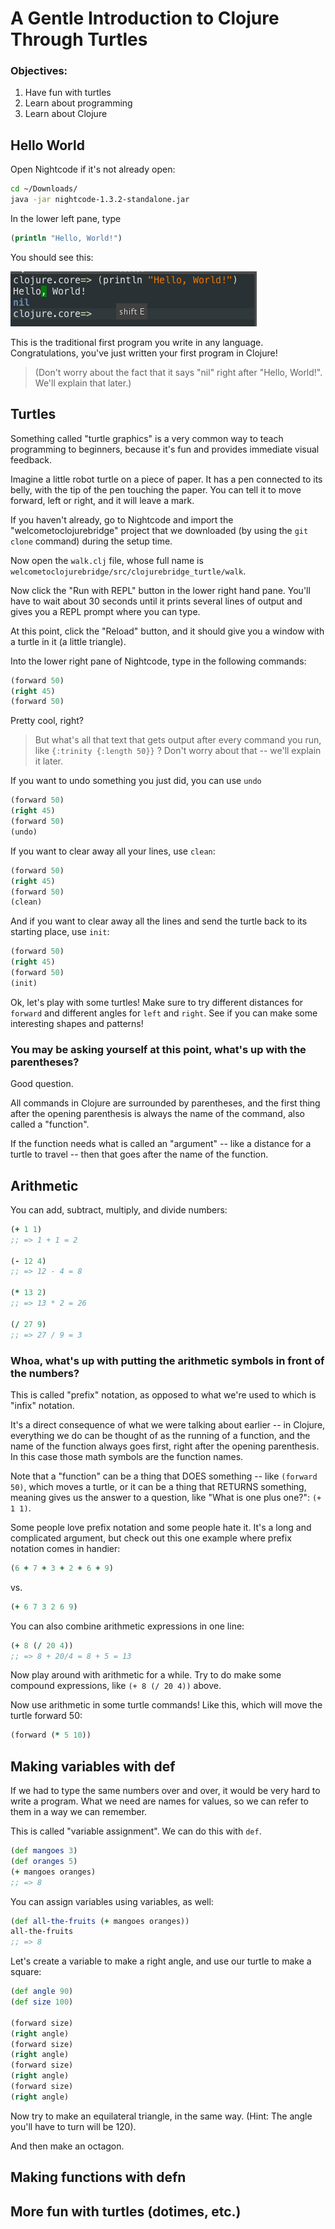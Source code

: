 # A Gentle Introduction to Clojure Through Turtles


### Objectives:

1. Have fun with turtles
2. Learn about programming
3. Learn about Clojure


## Hello World

Open Nightcode if it's not already open:

```bash
cd ~/Downloads/
java -jar nightcode-1.3.2-standalone.jar
```

In the lower left pane, type 

```clojure
(println "Hello, World!")
```

You should see this:

![](img/hello-world.png)

This is the traditional first program you write in any language. Congratulations, you've just written your first program in Clojure! 

>(Don't worry about the fact that it says "nil" right after "Hello, World!". We'll explain that later.)

## Turtles

Something called "turtle graphics" is a very common way to teach programming to beginners, because it's fun and provides immediate visual feedback.

Imagine a little robot turtle on a piece of paper. It has a pen connected to its belly, with the tip of the pen touching the paper. You can tell it to move forward, left or right, and it will leave a mark.

If you haven't already, go to Nightcode and import the "welcometoclojurebridge" project that we downloaded (by using the `git clone` command) during the setup time.

Now open the `walk.clj` file, whose full name is `welcometoclojurebridge/src/clojurebridge_turtle/walk`.

Now click the "Run with REPL" button in the lower right hand pane. You'll have to wait about 30 seconds until it prints several lines of output and gives you a REPL prompt where you can type.

At this point, click the "Reload" button, and it should give you a window with a turtle in it (a little triangle).

Into the lower right pane of Nightcode, type in the following commands:

```clojure
(forward 50)
(right 45)
(forward 50)
```

Pretty cool, right? 

>But what's all that text that gets output after every command you run, like `{:trinity {:length 50}}` ? Don't worry about that -- we'll explain it later.

If you want to undo something you just did, you can use `undo`

```clojure
(forward 50)
(right 45)
(forward 50)
(undo)
```

If you want to clear away all your lines, use `clean`:

```clojure
(forward 50)
(right 45)
(forward 50)
(clean)
```

And if you want to clear away all the lines and send the turtle back to its starting place, use `init`:

```clojure
(forward 50)
(right 45)
(forward 50)
(init)
```

Ok, let's play with some turtles! Make sure to try different distances for `forward` and different angles for `left` and `right`. See if you can make some interesting shapes and patterns!

### You may be asking yourself at this point, what's up with the parentheses?

Good question.

All commands in Clojure are surrounded by parentheses, and the first thing after the opening parenthesis is always the name of the command, also called a "function". 

If the function needs what is called an "argument" -- like a distance for a turtle to travel -- then that goes after the name of the function.

## Arithmetic

You can add, subtract, multiply, and divide numbers: 

```clojure
(+ 1 1) 
;; => 1 + 1 = 2

(- 12 4) 
;; => 12 - 4 = 8

(* 13 2)
;; => 13 * 2 = 26

(/ 27 9) 
;; => 27 / 9 = 3
```

### Whoa, what's up with putting the arithmetic symbols in front of the numbers?

This is called "prefix" notation, as opposed to what we're used to which is "infix" notation. 

It's a direct consequence of what we were talking about earlier -- in Clojure, everything we do can be thought of as the running of a function, and the name of the function always goes first, right after the opening parenthesis. In this case those math symbols are the function names.

Note that a "function" can be a thing that DOES something -- like `(forward 50)`, which moves a turtle, or it can be a thing that RETURNS something, meaning gives us the answer to a question, like "What is one plus one?": `(+ 1 1)`.

Some people love prefix notation and some people hate it. It's a long and complicated argument, but check out this one example where prefix notation comes in handier:

```clojure
(6 + 7 + 3 + 2 + 6 + 9)
```

vs.

```clojure
(+ 6 7 3 2 6 9)
```

You can also combine arithmetic expressions in one line:

```clojure
(+ 8 (/ 20 4)) 
;; => 8 + 20/4 = 8 + 5 = 13
```

Now play around with arithmetic for a while. Try to do make some compound expressions, like `(+ 8 (/ 20 4))` above.

Now use arithmetic in some turtle commands! Like this, which will move the turtle forward 50:

```clojure
(forward (* 5 10))
```

## Making variables with def

If we had to type the same numbers over and over, it would be very
hard to write a program. What we need are names for values, so we
can refer to them in a way we can remember. 

This is called "variable assignment". We can do this with `def`.

```clojure
(def mangoes 3)
(def oranges 5)
(+ mangoes oranges)
;; => 8
```

You can assign variables using variables, as well:

```clojure
(def all-the-fruits (+ mangoes oranges))
all-the-fruits
;; => 8
```

Let's create a variable to make a right angle, and use our turtle to make a square:

```clojure
(def angle 90)
(def size 100)

(forward size)
(right angle)
(forward size)
(right angle)
(forward size)
(right angle)
(forward size)
(right angle)
```

Now try to make an equilateral triangle, in the same way. (Hint: The angle you'll have to turn will be 120).

And then make an octagon.


## Making functions with defn



 
## More fun with turtles (dotimes, etc.)


